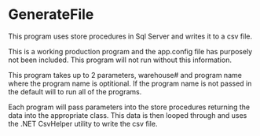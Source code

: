 # GenerateFile
This program uses store procedures in Sql Server and writes it to a csv file.

This is a working production program and the app.config file has purposely not been included. This program will not run without this information. 

This program takes up to 2 parameters, warehouse# and program name where the program name is optitional. 
If the program name is not passed in the default will to run all of the programs.

Each program will pass parameters into the store procedures returning the data into the appropriate class. This data is then looped through and uses the .NET CsvHelper utility to write the csv file. 


